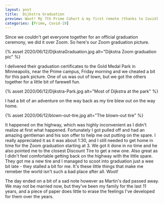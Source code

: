 ```yaml
---
layout: post
title:  Dijkstra Graduation
preview: Woot! My 7th Prime Cohort & my first remote (thanks to Covid) has graduated! Congrats Dijkstra!!!
categories: [Prime, Covid-19]
---
```



Since we couldn't get everyone together for an official graduation ceremony, we did it over Zoom. So here's our Zoom graduation picture.

{% asset 2020/06/12/DijkstraGraduation.jpg alt="Dijkstra Zoom graduation pic" %}

I delivered their graduation certificates to the Gold Medal Park in Minneapolis, near the Prime campus, Friday morning and we cheated a bit for this park picture. One of us was out of town, but we got the others together for a little bit of farewell fun. 

{% asset 2020/06/12/Dijkstra-Park.jpg alt="Most of Dijkstra at the park" %}

I had a bit of an adventure on the way back as my tire blew out on the way home. 

{% asset 2020/06/12/blown-out-tire.jpg alt="The blown-out tire" %}

It happened on the highway, which was highly inconvenient as I didn't realize at first what happened. Fortunately I got pulled off and had an amazing gentleman and his son offer to help me out putting on the spare. I really appreciated it as it was about 1:30, and I still needed to get home in time for the Zoom graduation starting at 3. We got it done in no time and he also pointed me to the closest Discount Tire to get a new one. Also great as I didn't feel comfortable getting back on the highway with the little spare. They got me a new tire and I managed to scoot into graduation just a wee bit late - they stalled a bit for me. It's these little things that make me remeber the world isn't such a bad place after all. Woot!

The day ended on a bit of a sad note however as Martin's dad passed away. We may not be married now, but they've been my family for the last 11 years, and a piece of paper does little to erase the feelings I've developed for them over the years. 